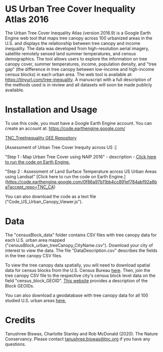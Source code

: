 # US Urban Tree Cover Inequality Atlas 2016

The Urban Tree Cover Inequality Atlas (version 2016.9) is a Google Earth Engine web tool that maps tree canopy across 100 urbanized areas in the U.S. and displays the relationship between tree canopy and income inequality. The data was developed from high-resolution aerial imagery, satellite remotely sensed land summer temperatures, and census demographics. The tool allows users to explore the information on tree canopy cover, summer temperatures, income, population density, and "tree gap" (the difference in tree canopy between low-income and high-income census blocks) in each urban area. The web tool is available at: https://tinyurl.com/tree-inequality. A manuscript with a full description of the methods used is in review and all datasets will soon be made publicly available.

# Installation and Usage
To use this code, you must have a Google Earth Engine account. You can create an account at: https://code.earthengine.google.com/ 

[TNC_TreeInequality GEE Repository](https://code.earthengine.google.com/?accept_repo=users/Shree1175/tnc_treeinequality)

[Assessment of Urban Tree Cover Inequity across US :]

"Step 1 : Map Urban Tree Cover using NAIP 2016" - description - [Click here to run the code on Earth Engine.](https://code.earthengine.google.com/8133aae126123850ca672a561e64f086?accept_repo=TNC_CA)

"Step 2 : Assessment of Land Surface Temperature across US Urban Areas using Landsat" [Click here to run the code on Earth Engine.] (https://code.earthengine.google.com/0f86a97b11bb4cc891ef784abf92a6ba?accept_repo=TNC_CA)

You can also download the code as a text file ("Code_US_Urban_Canopy_Viewer.js"). 

# Data
The "censusBlock_data" folder contains CSV files with tree canopy data for each U.S. urban area mapped ("censusBlock_urban_treeCanopy_CityName.csv"). Download your city of interest to view the data. The file "DataDescription.csv" describes the fields in the tree canopy CSV files.

To view the tree canopy data spatially, you will need to download spatial data for census blocks from the U.S. Census Bureau [here](https://www.census.gov/geographies/mapping-files.2020.html). Then, join the tree canopy CSV file to the respective city's census block level data on the field "census_block_GEOID". [This website](https://www.census.gov/programs-surveys/geography/guidance/geo-identifiers.html) provides a description of the Block GEOIDs. 

You can also download a geodatabase with tree canopy data for all 100 studied U.S. urban areas [here.](https://knb.ecoinformatics.org/view/doi:10.5063/MS3R5F)

# Credits
Tanushree Biswas, Charlotte Stanley and Rob McDonald (2020). The Nature Conservancy. Please contact tanushree.biswas@tnc.org if you have any questions.
